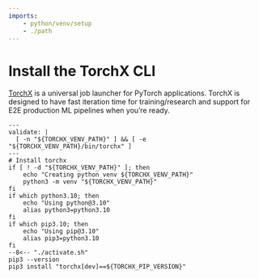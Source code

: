 ```yaml
---
imports:
    - python/venv/setup
    - ./path
---
```


# Install the TorchX CLI

[TorchX](https://pytorch.org/torchx/latest/) is a universal job
launcher for PyTorch applications. TorchX is designed to have fast
iteration time for training/research and support for E2E production ML
pipelines when you’re ready.


```shell
---
validate: |
  [ -n "${TORCHX_VENV_PATH}" ] && [ -e "${TORCHX_VENV_PATH}/bin/torchx" ]
---
# Install torchx
if [ ! -d "${TORCHX_VENV_PATH}" ]; then
    echo "Creating python venv ${TORCHX_VENV_PATH}"
    python3 -m venv "${TORCHX_VENV_PATH}"
fi
if which python3.10; then
    echo "Using python@3.10"
    alias python3=python3.10
fi
if which pip3.10; then
    echo "Using pip@3.10"
    alias pip3=python3.10
fi
--8<-- "./activate.sh"
pip3 --version
pip3 install "torchx[dev]==${TORCHX_PIP_VERSION}"
```
